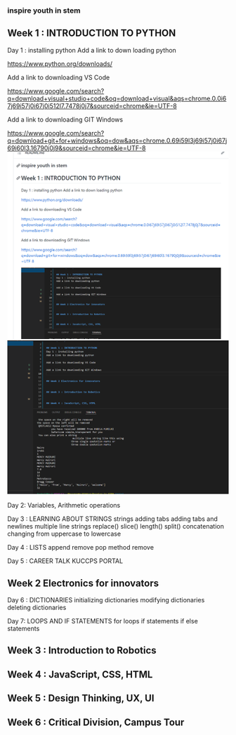 ### inspire youth in stem

## Week 1 : INTRODUCTION TO PYTHON
Day 1 : installing python
Add a link to down loading python

https://www.python.org/downloads/

Add a link to downloading VS Code

https://www.google.com/search?q=download+visual+studio+code&oq=download+visual&aqs=chrome.0.0i67j69i57j0i67j0i512l7.7478j0j7&sourceid=chrome&ie=UTF-8

Add a link to downloading GIT Windows

https://www.google.com/search?q=download+git+for+windows&oq=dow&aqs=chrome.0.69i59l3j69i57j0i67j69i60l3.16790j0j9&sourceid=chrome&ie=UTF-8
![lesson 2](./images/Capture.PNG)
![ lesson 3](./images/picture.PNG)

Day 2: Variables, Arithmetic operations

Day 3 : LEARNING ABOUT STRINGS 
strings
adding tabs adding tabs and newlines
multiple line strings
replace()
slice()
length()
split()
concatenation
changing from uppercase to lowercase

Day 4 : LISTS
append
remove
pop method
remove

Day 5 : CAREER TALK
KUCCPS PORTAL


## Week 2 Electronics for innovators

Day 6 : DICTIONARIES
initializing dictionaries
modifying dictionaries
deleting dictionaries

Day 7: LOOPS AND IF STATEMENTS
for loops
if statements
if else statements

## Week 3 : Introduction to Robotics


## Week 4 : JavaScript, CSS, HTML


## Week 5 : Design Thinking, UX, UI


## Week 6 : Critical Division, Campus Tour

